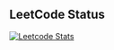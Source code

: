 ## LeetCode Status
[![Leetcode Stats](https://leetcard.jacoblin.cool/sourabh_rm?ext=heatmap)](https://leetcode.com/sourabh_rm/)
